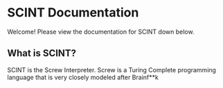 # SCINT Documentation
Welcome! Please view the documentation for SCINT down below.

## What is SCINT?
SCINT is the Screw Interpreter. Screw is a Turing Complete programming language that is very closely modeled after Brainf\*\*k 
